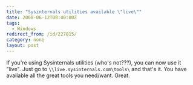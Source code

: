 ```yaml
---
title: "Sysinternals utilities available \"live\""
date: 2008-06-12T08:40:00Z
tags:
  - Windows
redirect_from: /id/227815/
category: none
layout: post
---
```

If you're using Sysinternals utilities (who's not???), you can now use it "live". Just go to `\\live.sysinternals.com\tools\` and that's it. You have available all the great tools you need/want. Great.